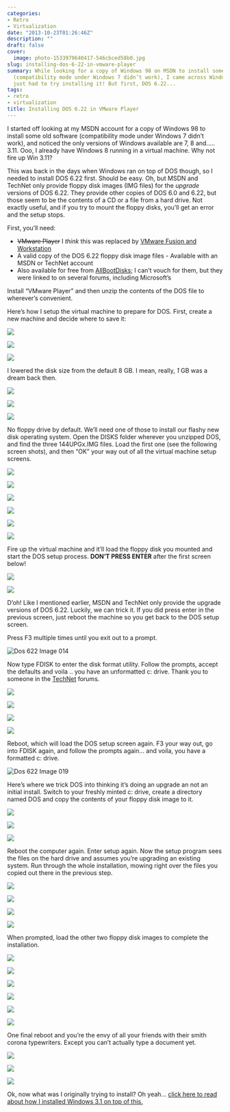 ```yaml
---
categories:
- Retro
- Virtualization
date: "2013-10-23T01:26:46Z"
description: ""
draft: false
cover:
  image: photo-1533979640417-546cbced58b0.jpg
slug: installing-dos-6-22-in-vmware-player
summary: While looking for a copy of Windows 98 on MSDN to install some old software
  (compatibility mode under Windows 7 didn’t work), I came across Windows 3.11. I
  just had to try installing it! But first, DOS 6.22...
tags:
- retro
- virtualization
title: Installing DOS 6.22 in VMware Player
---
```

I started off looking at my MSDN account for a copy of Windows 98 to install some old software (compatibility mode under Windows 7 didn’t work), and noticed the only versions of Windows available are 7, 8 and….. 3.11. Ooo, I already have Windows 8 running in a virtual machine. Why not fire up Win 3.11?

This was back in the days when Windows ran on top of DOS though, so I needed to install DOS 6.22 first. Should be easy. Oh, but MSDN and TechNet only provide floppy disk images (IMG files) for the _upgrade_ versions of DOS 6.22. They provide other copies of DOS 6.0 and 6.22, but those seem to be the contents of a CD or a file from a hard drive. Not exactly useful, and if you try to mount the floppy disks, you’ll get an error and the setup stops.

First, you’ll need:

- ~~VMware Player~~ I _think_ this was replaced by [VMware Fusion and Workstation](https://www.vmware.com/products/desktop-hypervisor/workstation-and-fusion)
- A valid copy of the DOS 6.22 floppy disk image files - Available with an MSDN or TechNet account
- Also available for free from [AllBootDisks](http://www.allbootdisks.com/download/iso.html); I can’t vouch for them, but they were linked to on several forums, including Microsoft’s

Install “VMware Player” and then unzip the contents of the DOS file to wherever’s convenient.

Here’s how I setup the virtual machine to prepare for DOS. First, create a new machine and decide where to save it:

![](Image-001.png)

![](Image-002.png)

![](Image-003.png)

I lowered the disk size from the default 8 GB. I mean, really, _1_ GB was a dream back then.

![](Image-004.png)

![](Image-005.png)

![](enhanced-buzz-1383-1316471212-32.jpg)

No floppy drive by default. We’ll need one of those to install our flashy new disk operating system. Open the DISKS folder wherever you unzipped DOS, and find the three 144UPGx.IMG files. Load the first one (see the following screen shots), and then “OK” your way out of all the virtual machine setup screens.

![](Image-006.png)

![](Image-007.png)

![](Image-008.png)

![](Image-009.png)

![](Image-010.png)

![](Image-011.png)

Fire up the virtual machine and it’ll load the floppy disk you mounted and start the DOS setup process. **DON’T PRESS ENTER** after the first screen below!

![](Image-012.png)

![](Image-013.png)

D’oh! Like I mentioned earlier, MSDN and TechNet only provide the upgrade versions of DOS 6.22. Luckily, we can trick it. If you did press enter in the previous screen, just reboot the machine so you get back to the DOS setup screen.

Press F3 multiple times until you exit out to a prompt.

![Dos 622 Image 014](Image-014.png)

Now type FDISK to enter the disk format utility. Follow the prompts, accept the defaults and voila .. you have an unformatted c: drive. Thank you to someone in the [TechNet](http://social.technet.microsoft.com/Forums/windowsserver/en-US/e18f4409-6b2d-437a-b505-7e18db77f608/msdos-622-under-hyperv?forum=winserverhyperv) forums.

![](Image-015.png)

![](Image-016.png)

![](Image-017.png)

![](Image-018.png)

Reboot, which will load the DOS setup screen again. F3 your way out, go into FDISK again, and follow the prompts again… and voila, you have a formatted c: drive.

![Dos 622 Image 019](Image-019.png)

Here’s where we trick DOS into thinking it’s doing an upgrade an not an initial install. Switch to your freshly minted c: drive, create a directory named DOS and copy the contents of your floppy disk image to it.

![](Image-020.png)

![](Image-021.png)

![](Image-022.png)

Reboot the computer again. Enter setup again. Now the setup program sees the files on the hard drive and assumes you’re upgrading an existing system. Run through the whole installation, mowing right over the files you copied out there in the previous step.

![](Image-023.png)

![](Image-024.png)

![](Image-025.png)

![](Image-026.png)

When prompted, load the other two floppy disk images to complete the installation.

![](Image-027.png)

![](Image-028.png)

![](Image-029.png)

![](Image-030.png)

![](Image-031.png)

![](Image-032.png)

One final reboot and you’re the envy of all your friends with their smith corona typewriters. Except you can’t actually type a document yet.

![](Image-033.png)

![](Image-034.png)

![](Image-035.png)

Ok, now what was I originally trying to install? Oh yeah... [click here to read about how I installed Windows 3.1 on top of this.](https://grantwinney.com/installing-windows-3-1-in-vmware-player/)
